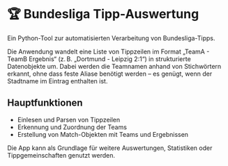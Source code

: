 # 🏆 Bundesliga Tipp-Auswertung

Ein Python-Tool zur automatisierten Verarbeitung von Bundesliga-Tipps.

Die Anwendung wandelt eine Liste von Tippzeilen im Format „TeamA - TeamB Ergebnis“ (z. B. „Dortmund - Leipzig 2:1“) in strukturierte Datenobjekte um. Dabei werden die Teamnamen anhand von Stichwörtern erkannt, ohne dass feste Aliase benötigt werden – es genügt, wenn der Stadtname im Eintrag enthalten ist.

## Hauptfunktionen

- Einlesen und Parsen von Tippzeilen
- Erkennung und Zuordnung der Teams
- Erstellung von Match-Objekten mit Teams und Ergebnissen

Die App kann als Grundlage für weitere Auswertungen, Statistiken oder Tippgemeinschaften genutzt werden.
